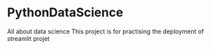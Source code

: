 # PythonDataScience
All about data science
This project is for practising the deployment of streamlit projet
